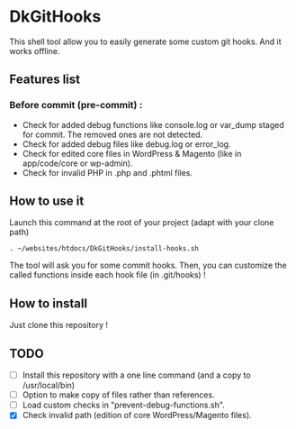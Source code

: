 # DkGitHooks

This shell tool allow you to easily generate some custom git hooks. And it works offline.

## Features list

### Before commit (pre-commit) :

- Check for added debug functions like console.log or var_dump staged for commit. The removed ones are not detected.
- Check for added debug files like debug.log or error_log.
- Check for edited core files in WordPress & Magento (like in app/code/core or wp-admin).
- Check for invalid PHP in .php and .phtml files.

## How to use it

Launch this command at the root of your project (adapt with your clone path)

`. ~/websites/htdocs/DkGitHooks/install-hooks.sh`

The tool will ask you for some commit hooks. Then, you can customize the called functions inside each hook file (in .git/hooks) !

## How to install

Just clone this repository !

## TODO

- [ ] Install this repository with a one line command (and a copy to /usr/local/bin)
- [ ] Option to make copy of files rather than references.
- [ ] Load custom checks in "prevent-debug-functions.sh".
- [x] Check invalid path (edition of core WordPress/Magento files).

